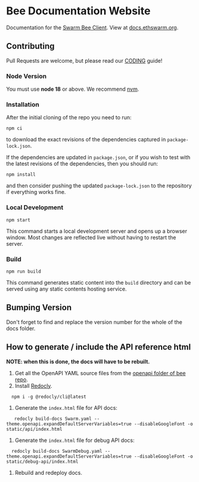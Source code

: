 # Bee Documentation Website

Documentation for the [Swarm Bee Client](https://github.com/ethersphere/bee). View at [docs.ethswarm.org](https://docs.ethswarm.org).

## Contributing

Pull Requests are welcome, but please read our [CODING](CODING.md) guide!

### Node Version

You must use **node 18** or above. We recommend [nvm](https://github.com/nvm-sh/nvm).

### Installation

After the initial cloning of the repo you need to run:

```
npm ci
```

to download the exact revisions of the dependencies captured in
`package-lock.json`.

If the dependencies are updated in `package.json`, or if you wish to
test with the latest revisions of the dependencies, then you should
run:

```
npm install
```

and then consider pushing the updated `package-lock.json` to the
repository if everything works fine.

### Local Development

```
npm start
```

This command starts a local development server and opens up a browser
window. Most changes are reflected live without having to restart the
server.

### Build

```
npm run build
```

This command generates static content into the `build` directory and can be served using any static contents hosting service.

## Bumping Version

Don't forget to find and replace the version number for the whole of the docs folder. 

## How to generate / include the API reference html

**NOTE: when this is done, the docs will have to be rebuilt.**

1. Get all the OpenAPI YAML source files from the [openapi folder of bee repo](https://github.com/ethersphere/bee/tree/master/openapi).
1. Install [Redocly](https://redocly.com/docs/cli/installation/).
  ```
    npm i -g @redocly/cli@latest
  ```
1. Generate the `index.html` file for API docs: 
 ```
    redocly build-docs Swarm.yaml --theme.openapi.expandDefaultServerVariables=true --disableGoogleFont -o static/api/index.html
  ```
1. Generate the `index.html` file for debug API docs: 
  ```
    redocly build-docs SwarmDebug.yaml --theme.openapi.expandDefaultServerVariables=true --disableGoogleFont -o static/debug-api/index.html
  ```
1. Rebuild and redeploy docs.
